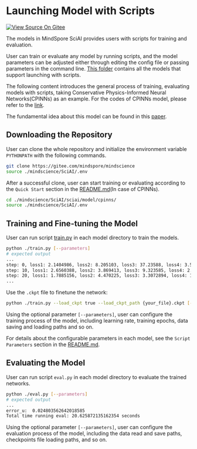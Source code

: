 # Launching Model with Scripts

[![View Source On Gitee](https://mindspore-website.obs.cn-north-4.myhuaweicloud.com/website-images/master/resource/_static/logo_source_en.svg)](https://gitee.com/mindspore/docs/blob/master/docs/sciai/docs/source_en/launch_with_scripts.md)&nbsp;&nbsp;

The models in MindSpore SciAI provides users with scripts for training and evaluation.

User can train or evaluate any model by running scripts, and the model parameters can be adjusted either through editing the config file or passing parameters in the command line. [This folder](https://gitee.com/mindspore/mindscience/tree/master/SciAI/sciai/model) contains all the models that support launching with scripts.

The following content introduces the general process of training, evaluating models with scripts, taking Conservative Physics-Informed Neural Networks(CPINNs) as an example. For the codes of CPINNs model, please refer to the [link](https://gitee.com/mindspore/mindscience/tree/master/SciAI/sciai/model/cpinns).

The fundamental idea about this model can be found in this [paper](https://www.sciencedirect.com/science/article/abs/pii/S0045782520302127).

## Downloading the Repository

User can clone the whole repository and initialize the environment variable `PYTHONPATH` with the following commands.

```bash
git clone https://gitee.com/mindspore/mindscience
source ./mindscience/SciAI/.env
```

After a successful clone, user can start training or evaluating according to the `Quick Start` section in the [README.md](https://gitee.com/mindspore/mindscience/blob/master/SciAI/sciai/model/cpinns/README.md)(In case of CPINNs).

```bash
cd ./mindscience/SciAI/sciai/model/cpinns/
source ./mindscience/SciAI/.env
```

## Training and Fine-tuning the Model

User can run script [train.py](https://gitee.com/mindspore/mindscience/blob/master/SciAI/sciai/model/cpinns/train.py) in each model directory to train the models.

```bash
python ./train.py [--parameters]
# expected output
...
step: 0, loss1: 2.1404986, loss2: 8.205103, loss3: 37.23588, loss4: 3.56359, interval: 50.85803508758545s, total: 50.85803508758545s
step: 10, loss1: 2.6560388, loss2: 3.869413, loss3: 9.323585, loss4: 2.1194165, interval: 5.159524917602539s, total: 56.01756000518799s
step: 20, loss1: 1.7885156, loss2: 4.470225, loss3: 3.3072894, loss4: 1.5674783, interval: 1.8615927696228027s, total: 57.87915277481079s
...
```

Use the `.ckpt` file to finetune the network:

```bash
python ./train.py --load_ckpt true --load_ckpt_path {your_file}.ckpt [--parameters]
```

Using the optional parameter `[--parameters]`, user can configure the training process of the model, including learning rate, training epochs, data saving and loading paths and so on.

For details about the configurable parameters in each model, see the `Script Parameters` section in the [README.md](https://gitee.com/mindspore/mindscience/blob/master/SciAI/sciai/model/cpinns/README.md).

## Evaluating the Model

User can run script `eval.py` in each model directory to evaluate the trained networks.

```bash
python ./eval.py [--parameters]
# expected output
...
error_u:  0.024803562642018585
Total time running eval: 20.625872135162354 seconds
```

Using the optional parameter `[--parameters]`, user can configure the evaluation process of the model, including the data read and save paths, checkpoints file loading paths, and so on.